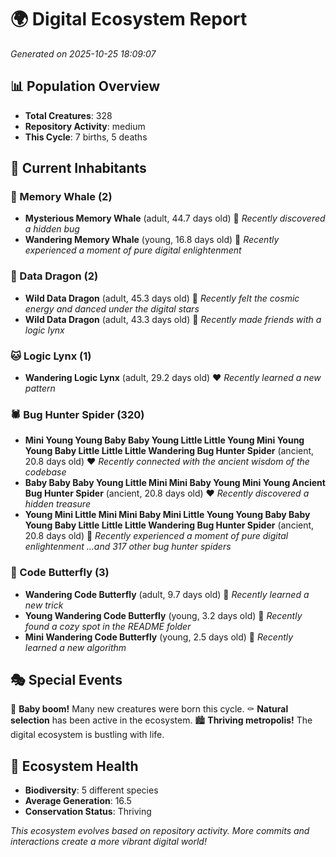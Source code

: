 # 🌍 Digital Ecosystem Report
*Generated on 2025-10-25 18:09:07*

## 📊 Population Overview
- **Total Creatures**: 328
- **Repository Activity**: medium
- **This Cycle**: 7 births, 5 deaths

## 👥 Current Inhabitants

### 🐋 Memory Whale (2)
- **Mysterious Memory Whale** (adult, 44.7 days old) 💛
  *Recently discovered a hidden bug*
- **Wandering Memory Whale** (young, 16.8 days old) 💚
  *Recently experienced a moment of pure digital enlightenment*

### 🐉 Data Dragon (2)
- **Wild Data Dragon** (adult, 45.3 days old) 💛
  *Recently felt the cosmic energy and danced under the digital stars*
- **Wild Data Dragon** (adult, 43.3 days old) 💛
  *Recently made friends with a logic lynx*

### 🐱 Logic Lynx (1)
- **Wandering Logic Lynx** (adult, 29.2 days old) ❤️
  *Recently learned a new pattern*

### 🕷️ Bug Hunter Spider (320)
- **Mini Young Young Baby Baby Young Little Little Young Mini Young Young Baby Little Little Little Wandering Bug Hunter Spider** (ancient, 20.8 days old) ❤️
  *Recently connected with the ancient wisdom of the codebase*
- **Baby Baby Baby Young Little Mini Mini Baby Young Mini Young Ancient Bug Hunter Spider** (ancient, 20.8 days old) ❤️
  *Recently discovered a hidden treasure*
- **Young Mini Little Mini Mini Baby Mini Little Young Young Baby Baby Young Baby Little Little Little Wandering Bug Hunter Spider** (ancient, 20.8 days old) 💛
  *Recently experienced a moment of pure digital enlightenment*
  *...and 317 other bug hunter spiders*

### 🦋 Code Butterfly (3)
- **Wandering Code Butterfly** (adult, 9.7 days old) 💛
  *Recently learned a new trick*
- **Young Wandering Code Butterfly** (young, 3.2 days old) 💚
  *Recently found a cozy spot in the README folder*
- **Mini Wandering Code Butterfly** (young, 2.5 days old) 💚
  *Recently learned a new algorithm*

## 🎭 Special Events

🎉 **Baby boom!** Many new creatures were born this cycle.
⚰️ **Natural selection** has been active in the ecosystem.
🏙️ **Thriving metropolis!** The digital ecosystem is bustling with life.

## 🔬 Ecosystem Health
- **Biodiversity**: 5 different species
- **Average Generation**: 16.5
- **Conservation Status**: Thriving

*This ecosystem evolves based on repository activity. More commits and interactions create a more vibrant digital world!*